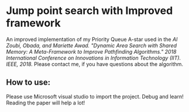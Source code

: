 # Jump point search with Improved framework
An improved implementation of my Priority Queue A-star used in the 
*Al Zoubi, Obada, and Mariette Awad. "Dynamic Area Search with Shared Memory: A Meta-Framework to Improve Pathfinding Algorithms." 2018 International Conference on Innovations in Information Technology (IIT). IEEE, 2018.*
Please contact me, if you have questions about the algorithm.
## How to use:
Please use Microsoft visual studio to import the project. Debug and learn! 
Reading the paper will help a lot!
